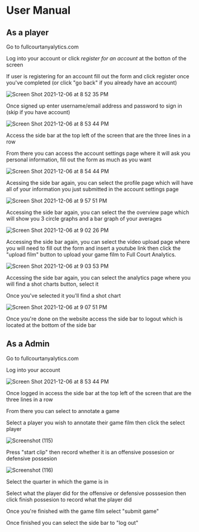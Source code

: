 # User Manual

## **As a player**

Go to fullcourtanyalytics.com

Log into your account or click *register for an account* at the botton of the screen

If user is registering for an account fill out the form and click register once you've completed (or click "go back" if you already have an account)

![Screen Shot 2021-12-06 at 8 52 35 PM](https://user-images.githubusercontent.com/70355847/144951502-eb41a8e8-b5d8-4fe7-ad3a-e7e319da1deb.png)

Once signed up enter username/email address and password to sign in (skip if you have account)

![Screen Shot 2021-12-06 at 8 53 44 PM](https://user-images.githubusercontent.com/70355847/144951614-db3f350d-5849-4982-b71e-b6a90522379f.png)

Access the side bar at the top left of the screen that are the three lines in a row

From there you can access the account settings page where it will ask you personal information, fill out the form as much as you want

![Screen Shot 2021-12-06 at 8 54 44 PM](https://user-images.githubusercontent.com/70355847/144951731-ff98944a-10c6-4305-8619-db785f025661.png)

Acessing the side bar again, you can select the profile page which will have all of your information you just submitted in the account settings page

![Screen Shot 2021-12-06 at 9 57 51 PM](https://user-images.githubusercontent.com/70355847/144958026-f889aa39-bc71-468a-8945-c543dbb1890d.png)

Accessing the side bar again, you can select the the overview page which will show you 3 circle graphs and a bar graph of your averages

![Screen Shot 2021-12-06 at 9 02 26 PM](https://user-images.githubusercontent.com/70355847/144952482-89935584-aaa1-421f-9d5b-56acf9625023.png)

Accessing the side bar again, you can select the video upload page where you will need to fill out the form and insert a youtube link then click the "upload film" button to upload your game film to Full Court Analytics.

![Screen Shot 2021-12-06 at 9 03 53 PM](https://user-images.githubusercontent.com/70355847/144952826-70add4af-2002-4fa9-8d92-931eac2bb398.png)

Accessing the side bar again, you can select the analytics page where you will find a shot charts button, select it

Once you've selected it you'll find a shot chart

![Screen Shot 2021-12-06 at 9 07 51 PM](https://user-images.githubusercontent.com/70355847/144953044-24047229-a7ef-4bbb-81a0-bee9c94f7ee9.png)

Once you're done on the website access the side bar to logout which is located at the bottom of the side bar

## **As a Admin**

Go to fullcourtanyalytics.com

Log into your account

![Screen Shot 2021-12-06 at 8 53 44 PM](https://user-images.githubusercontent.com/70355847/144951614-db3f350d-5849-4982-b71e-b6a90522379f.png)

Once logged in access the side bar at the top left of the screen that are the three lines in a row

From there you can select to annotate a game

Select a player you wish to annotate their game film then click the select player

![Screenshot (115)](https://user-images.githubusercontent.com/70355847/144955425-2cc88da0-a147-4a7b-acfd-10e467745d09.png)

Press "start clip" then record whether it is an offensive possesion or defensive possesion

![Screenshot (116)](https://user-images.githubusercontent.com/70355847/144955508-580d4d92-c0c9-48d1-872b-0ee4115e1cdd.png)

Select the quarter in which the game is in

Select what the player did for the offensive or defensive posssesion then click finish possesion to record what the player did

Once you're finished with the game film select "submit game"

Once finished you can select the side bar to "log out"

